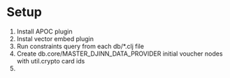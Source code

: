 # Setup
1. Install APOC plugin
1. Instal vector embed plugin
1. Run constraints query from each db/*.clj file
1. Create db.core/MASTER_DJINN_DATA_PROVIDER initial voucher nodes with util.crypto card ids
1. 